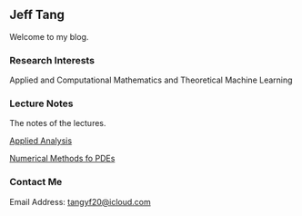 ## Jeff Tang

Welcome to my blog.

### Research Interests

Applied and Computational Mathematics and Theoretical Machine Learning

### Lecture Notes

The notes of the lectures.

[Applied Analysis](url)

[Numerical Methods fo PDEs](url)


### Contact Me

Email Address: tangyf20@icloud.com
